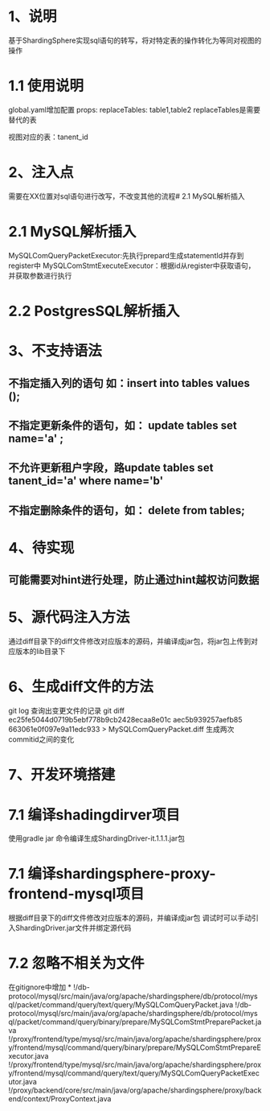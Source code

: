 # 1、说明
基于ShardingSphere实现sql语句的转写，将对特定表的操作转化为等同对视图的操作
# 1.1 使用说明
global.yaml增加配置
props:
  replaceTables: table1,table2
replaceTables是需要替代的表

视图对应的表：tanent_id

# 2、注入点
需要在XX位置对sql语句进行改写，不改变其他的流程# 2.1 MySQL解析插入
# 2.1 MySQL解析插入
MySQLComQueryPacketExecutor:先执行prepard生成statementId并存到register中
MySQLComStmtExecuteExecutor：根据id从register中获取语句，并获取参数进行执行
# 2.2 PostgresSQL解析插入




# 3、不支持语法
## 不指定插入列的语句 如：insert into tables values (); 
## 不指定更新条件的语句，如： update tables set name='a' ;
## 不允许更新租户字段，路update tables set tanent_id='a' where name='b'
## 不指定删除条件的语句，如： delete from tables;

# 4、待实现
## 可能需要对hint进行处理，防止通过hint越权访问数据

# 5、源代码注入方法
通过diff目录下的diff文件修改对应版本的源码，并编译成jar包，将jar包上传到对应版本的lib目录下

# 6、生成diff文件的方法
git log 查询出变更文件的记录
git diff ec25fe5044d0719b5ebf778b9cb2428ecaa8e01c aec5b939257aefb85
663061e0f097e9a11edc933 > MySQLComQueryPacket.diff
生成两次commitid之间的变化

# 7、开发环境搭建
# 7.1 编译shadingdirver项目
使用gradle jar 命令编译生成ShardingDriver-it.1.1.1.jar包
# 7.1 编译shardingsphere-proxy-frontend-mysql项目
根据diff目录下的diff文件修改对应版本的源码，并编译成jar包
调试时可以手动引入ShardingDriver.jar文件并绑定源代码
# 7.2 忽略不相关为文件
在gitignore中增加
*
!/db-protocol/mysql/src/main/java/org/apache/shardingsphere/db/protocol/mysql/packet/command/query/text/query/MySQLComQueryPacket.java
!/db-protocol/mysql/src/main/java/org/apache/shardingsphere/db/protocol/mysql/packet/command/query/binary/prepare/MySQLComStmtPreparePacket.java
!/proxy/frontend/type/mysql/src/main/java/org/apache/shardingsphere/proxy/frontend/mysql/command/query/binary/prepare/MySQLComStmtPrepareExecutor.java
!/proxy/frontend/type/mysql/src/main/java/org/apache/shardingsphere/proxy/frontend/mysql/command/query/text/query/MySQLComQueryPacketExecutor.java
!/proxy/backend/core/src/main/java/org/apache/shardingsphere/proxy/backend/context/ProxyContext.java

